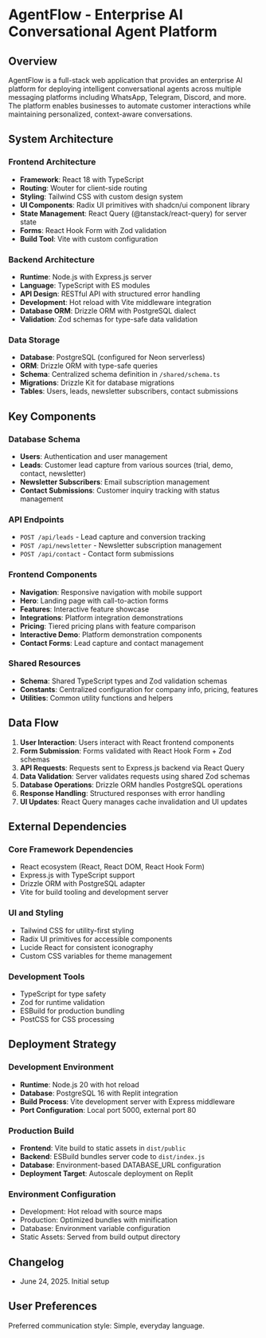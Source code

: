 # AgentFlow - Enterprise AI Conversational Agent Platform

## Overview

AgentFlow is a full-stack web application that provides an enterprise AI platform for deploying intelligent conversational agents across multiple messaging platforms including WhatsApp, Telegram, Discord, and more. The platform enables businesses to automate customer interactions while maintaining personalized, context-aware conversations.

## System Architecture

### Frontend Architecture
- **Framework**: React 18 with TypeScript
- **Routing**: Wouter for client-side routing
- **Styling**: Tailwind CSS with custom design system
- **UI Components**: Radix UI primitives with shadcn/ui component library
- **State Management**: React Query (@tanstack/react-query) for server state
- **Forms**: React Hook Form with Zod validation
- **Build Tool**: Vite with custom configuration

### Backend Architecture
- **Runtime**: Node.js with Express.js server
- **Language**: TypeScript with ES modules
- **API Design**: RESTful API with structured error handling
- **Development**: Hot reload with Vite middleware integration
- **Database ORM**: Drizzle ORM with PostgreSQL dialect
- **Validation**: Zod schemas for type-safe data validation

### Data Storage
- **Database**: PostgreSQL (configured for Neon serverless)
- **ORM**: Drizzle ORM with type-safe queries
- **Schema**: Centralized schema definition in `/shared/schema.ts`
- **Migrations**: Drizzle Kit for database migrations
- **Tables**: Users, leads, newsletter subscribers, contact submissions

## Key Components

### Database Schema
- **Users**: Authentication and user management
- **Leads**: Customer lead capture from various sources (trial, demo, contact, newsletter)
- **Newsletter Subscribers**: Email subscription management
- **Contact Submissions**: Customer inquiry tracking with status management

### API Endpoints
- `POST /api/leads` - Lead capture and conversion tracking
- `POST /api/newsletter` - Newsletter subscription management
- `POST /api/contact` - Contact form submissions

### Frontend Components
- **Navigation**: Responsive navigation with mobile support
- **Hero**: Landing page with call-to-action forms
- **Features**: Interactive feature showcase
- **Integrations**: Platform integration demonstrations
- **Pricing**: Tiered pricing plans with feature comparison
- **Interactive Demo**: Platform demonstration components
- **Contact Forms**: Lead capture and contact management

### Shared Resources
- **Schema**: Shared TypeScript types and Zod validation schemas
- **Constants**: Centralized configuration for company info, pricing, features
- **Utilities**: Common utility functions and helpers

## Data Flow

1. **User Interaction**: Users interact with React frontend components
2. **Form Submission**: Forms validated with React Hook Form + Zod schemas
3. **API Requests**: Requests sent to Express.js backend via React Query
4. **Data Validation**: Server validates requests using shared Zod schemas
5. **Database Operations**: Drizzle ORM handles PostgreSQL operations
6. **Response Handling**: Structured responses with error handling
7. **UI Updates**: React Query manages cache invalidation and UI updates

## External Dependencies

### Core Framework Dependencies
- React ecosystem (React, React DOM, React Hook Form)
- Express.js with TypeScript support
- Drizzle ORM with PostgreSQL adapter
- Vite for build tooling and development server

### UI and Styling
- Tailwind CSS for utility-first styling
- Radix UI primitives for accessible components
- Lucide React for consistent iconography
- Custom CSS variables for theme management

### Development Tools
- TypeScript for type safety
- Zod for runtime validation
- ESBuild for production bundling
- PostCSS for CSS processing

## Deployment Strategy

### Development Environment
- **Runtime**: Node.js 20 with hot reload
- **Database**: PostgreSQL 16 with Replit integration
- **Build Process**: Vite development server with Express middleware
- **Port Configuration**: Local port 5000, external port 80

### Production Build
- **Frontend**: Vite build to static assets in `dist/public`
- **Backend**: ESBuild bundles server code to `dist/index.js`
- **Database**: Environment-based DATABASE_URL configuration
- **Deployment Target**: Autoscale deployment on Replit

### Environment Configuration
- Development: Hot reload with source maps
- Production: Optimized bundles with minification
- Database: Environment variable configuration
- Static Assets: Served from build output directory

## Changelog
- June 24, 2025. Initial setup

## User Preferences

Preferred communication style: Simple, everyday language.